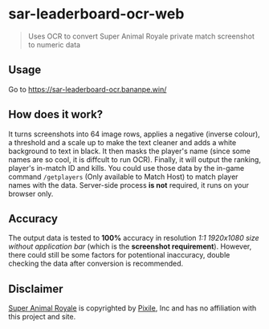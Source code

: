 # sar-leaderboard-ocr-web

> Uses OCR to convert Super Animal Royale private match screenshot to numeric data

## Usage

Go to https://sar-leaderboard-ocr.bananpe.win/

## How does it work?

It turns screenshots into 64 image rows, applies a negative (inverse colour), a threshold and a scale up to make the text cleaner and adds a white background to text in black. It then masks the player's name (since some names are so cool, it is diffcult to run OCR). Finally, it will output the ranking, player's in-match ID and kills. You could use those data by the in-game command `/getplayers` (Only available to Match Host) to match player names with the data. Server-side process **is not** required, it runs on your browser only.

## Accuracy

The output data is tested to **100%** accuracy in resolution _1:1 1920x1080 size without application bar_ (which is the **screenshot requirement**). However, there could still be some factors for potentional inaccuracy, double checking the data after conversion is recommended.

## Disclaimer

[Super Animal Royale](https://animalroyale.com/) is copyrighted by [Pixile](https://pixilestudios.com/), Inc and has no affiliation with this project and site.
